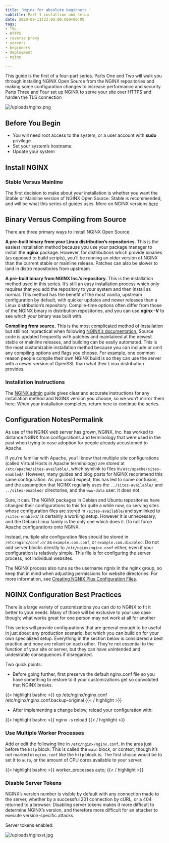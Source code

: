 ```yaml
---
title: 'Nginx for absolute beginners '
subtitle: Part 1 installion and setup
date: 2020-09-11T23:00:00.000+00:00
tags:
- TSL
- HTTPS
- reverse proxy
- servers
- beginners
- deployment
- nginx

---
```

This guide is the first of a four-part series. Parts One and Two will walk you through installing NGINX Open Source from the NGINX repositories and making some configuration changes to increase performance and security. Parts Three and Four set up NGINX to serve your site over HTTPS and harden the TLS connection

![/uploads/nginx.png](https://app.forestry.io/sites/rmreowx0yfjbvg/body-media//uploads/nginx.png)

## Before You Begin

* You will need root access to the system, or a user account with **sudo** privilege
* Set your system’s hostname.
* Update your system

## Install NGINX

### Stable Versus Mainline

The first decision to make about your installation is whether you want the Stable or Mainline version of NGINX Open Source. Stable is recommended, and will be what this series of guides uses. More on NGINX versions [here](https://www.nginx.com/resources/admin-guide/installing-nginx-open-source/#stable_vs_mainline)

## Binary Versus Compiling from Source

There are three primary ways to install NGINX Open Source:

**A pre-built binary from your Linux distribution’s repositories.** This is the easiest installation method because you use your package manager to install the **nginx** package. However, for distributions which provide binaries (as opposed to build scripts), you’ll be running an older version of NGINX than the current stable or mainline release. Patches can also be slower to land in distro repositories from upstream

**A pre-built binary from NGINX Inc.’s repository.** This is the installation method used in this series. It’s still an easy installation process which only requires that you add the repository to your system and then install as normal. This method has the benefit of the most vanilla, upstream configuration by default, with quicker updates and newer releases than a Linux distribution’s repository. Compile-time options often differ from those of the NGINX binary in distribution repositories, and you can use **nginx -V** to see which your binary was built with.

**Compiling from source.** This is the most complicated method of installation but still not impractical when following [NGINX’s documentation.](https://www.nginx.com/resources/admin-guide/installing-nginx-open-source/) Source code is updated frequently with patches and maintained at the newest stable or mainline releases, and building can be easily automated. This is the most customizable installation method because you can include or omit any compiling options and flags you choose. For example, one common reason people compile their own NGINX build is so they can use the server with a newer version of OpenSSL than what their Linux distribution provides.

### Installation Instructions

The [NGINX admin](https://docs.nginx.com/nginx/admin-guide/installing-nginx/installing-nginx-open-source/#installing-a-prebuilt-package) guide gives clear and accurate instructions for any installation method and NGINX version you choose, so we won’t mirror them here. When your installation completes, return here to continue the series.

## Configuration NotesPermalink

As use of the NGINX web server has grown, NGINX, Inc. has worked to distance NGINX from configurations and terminology that were used in the past when trying to ease adoption for people already accustomed to Apache.

If you’re familiar with Apache, you’ll know that multiple site configurations (called Virtual Hosts in Apache terminology) are stored at `/etc/apache/sites-available/`, which symlink to files in`/etc/apache/sites-enabled/`. However, many guides and blog posts for NGINX recommend this same configuration. As you could expect, this has led to some confusion, and the assumption that NGINX regularly uses the `../sites-available/` and `../sites-enabled/` directories, and the `www-data` user. It does not.

Sure, it can. The NGINX packages in Debian and Ubuntu repositories have changed their configurations to this for quite a while now, so serving sites whose configuration files are stored in `/sites-available/`and symlinked to `/sites-enabled/` is certainly a working setup. However it is unnecessary, and the Debian Linux family is the only one which does it. Do not force Apache configurations onto NGINX.

Instead, multiple site configuration files should be stored in `/etc/nginx/conf.d/` as `example.com.conf`, or `example.com.disabled`. Do not add server blocks directly to `/etc/nginx/nginx.conf` either, even if your configuration is relatively simple. This file is for configuring the server process, not individual websites.

The NGINX process also runs as the username ngnix in the nginx group, so keep that in mind when adjusting permissions for website directories. For more information, see [Creating NGNIX Plus Configuration Files](https://www.nginx.com/resources/admin-guide/configuration-files/).

## NGINX Configuration Best Practices

There is a large variety of customizations you can do to NGINX to fit it better to your needs. Many of those will be exclusive to your use case though; what works great for one person may not work at all for another

This series will provide configurations that are general enough to be useful in just about any production scenario, but which you can build on for your own specialized setup. Everything in the section below is considered a best practice and none are reliant on each other. They’re not essential to the function of your site or server, but they can have unintended and undesirable consequences if disregarded.

Two quick points:

* Before going further, first preserve the default nginx.conf file so you have something to restore to if your customizations get so convoluted that NGINX breaks.

{{< highlight bashrc  >}} cp /etc/nginx/nginx.conf /etc/nginx/nginx.conf.backup-original {{< / highlight >}}

* After implementing a change below, reload your configuration with:

{{< highlight bashrc  >}} nginx -s reload {{< / highlight >}}

### Use Multiple Worker Processes

Add or edit the following line in `/etc/nginx/nginx.conf`, in the area just before the `http` block. This is called the `main` block, or context, though it’s not marked in `nginx.conf` like the `http` block is. The first choice would be to set it to `auto`, or the amount of CPU cores available to your server.

{{< highlight bashrc  >}} worker_processes auto; {{< / highlight >}}

### Disable Server Tokens

NGINX’s version number is visible by default with any connection made to the server, whether by a successful 201 connection by cURL, or a 404 returned to a browser. Disabling server tokens makes it more difficult to determine NGINX’s version, and therefore more difficult for an attacker to execute version-specific attacks.

Server tokens enabled:

![/uploads/nginxst.jpg](https://app.forestry.io/sites/rmreowx0yfjbvg/body-media//uploads/nginxst.jpg)